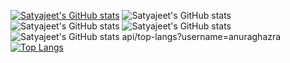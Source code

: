 [![Satyajeet's GitHub stats](https://github-readme-stats.vercel.app/api?username=satyajeetmohite)](https://github.com/anuraghazra/github-readme-stats)
![Satyajeet's GitHub stats](https://github-readme-stats.vercel.app/api?username=satyajeetmohite&hide=contribs,prs)
![Satyajeet's GitHub stats](https://github-readme-stats.vercel.app/api?username=satyajeetmohite&show=reviews,discussions_started,discussions_answered,prs_merged,prs_merged_percentage)
![Satyajeet's GitHub stats](https://github-readme-stats.vercel.app/api?username=satyajeetmohite&show_icons=true)
![Satyajeet's GitHub stats](https://github-readme-stats.vercel.app/api?username=satyajeetmohite&show_icons=true&theme=radical)
api/top-langs?username=anuraghazra
[![Top Langs](https://github-readme-stats.vercel.app/api/top-langs/?username=satyajeetmohite)](https://github.com/satyajeetmohite/github-readme-stats)

